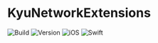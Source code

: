 # KyuNetworkExtensions

![Build](https://github.com/kyuuuyki/KyuNetworkExtensions/actions/workflows/build.yml/badge.svg)
![Version](https://img.shields.io/static/v1?label=Package&message=v1.1.1&color=red)
![iOS](https://img.shields.io/static/v1?label=iOS&message=v13.0&color=red)
![Swift](https://img.shields.io/static/v1?label=Swift&message=v5.7.1&color=red)
